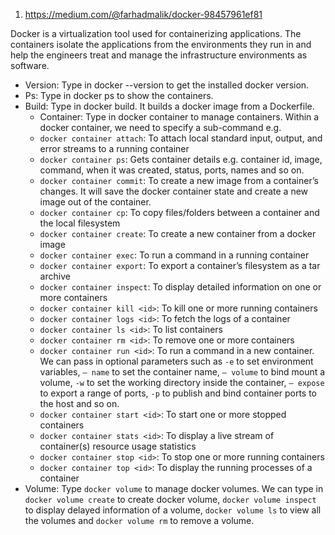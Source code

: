 1. https://medium.com/@farhadmalik/docker-98457961ef81

Docker is a virtualization tool used for containerizing applications. The containers isolate the applications from the environments they run in and help the engineers treat and manage the infrastructure environments as software.

- Version: Type in docker --version to get the installed docker version.
- Ps: Type in docker ps to show the containers.
- Build: Type in docker build. It builds a docker image from a Dockerfile.
  - Container: Type in docker container to manage containers. Within a docker container, we need to specify a sub-command e.g.
  - `docker container attach`: To attach local standard input, output, and error streams to a running container
  - `docker container ps`: Gets container details e.g. container id, image, command, when it was created, status, ports, names and so on.
  - `docker container commit`: To create a new image from a container’s changes. It will save the docker container state and create a new image out of the container.
  - `docker container cp`: To copy files/folders between a container and the local filesystem
  - `docker container create`: To create a new container from a docker image
  - `docker container exec`: To run a command in a running container
  - `docker container export`: To export a container’s filesystem as a tar archive
  - `docker container inspect`: To display detailed information on one or more containers
  - `docker container kill <id>`: To kill one or more running containers
  - `docker container logs <id>`: To fetch the logs of a container
  - `docker container ls <id>`: To list containers
  - `docker container rm <id>`: To remove one or more containers
  - `docker container run <id>`: To run a command in a new container. We can pass in optional parameters such as `-e` to set environment variables, `— name` to set the container name, `— volume` to bind mount a volume, `-w` to set the working directory inside the container, `— expose` to export a range of ports, `-p` to publish and bind container ports to the host and so on.
  - `docker container start <id>`: To start one or more stopped containers
  - `docker container stats <id>`: To display a live stream of container(s) resource usage statistics
  - `docker container stop <id>`: To stop one or more running containers
  - `docker container top <id>`: To display the running processes of a container
- Volume: Type `docker volume` to manage docker volumes. We can type in `docker volume create` to create docker volume, `docker volume inspect` to display delayed information of a volume, `docker volume ls` to view all the volumes and `docker volume rm` to remove a volume.